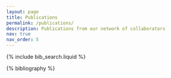 ```yaml
---
layout: page
title: Publications
permalink: /publications/
description: Publications from our network of collaborators
nav: true
nav_order: 5
---
```


<!-- _pages/publications.md -->

<!-- Bibsearch Feature -->

{% include bib_search.liquid %}

<div class="publications">

{% bibliography %}

</div>
